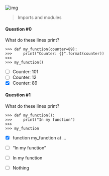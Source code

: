 ![img](https://assets.imaginablefutures.com/media/images/ALX_Logo.max-200x150.png)
>  Imports and modules

#### Question #0
What do these lines print?
```
>>> def my_function(counter=89):
>>>     print("Counter: {}".format(counter))
>>> 
>>> my_function()
```
* [ ] Counter: 101
* [ ] Counter: 12
* [X] Counter: 89

#### Question #1
What do these lines print?
```
>>> def my_function():
>>>     print("In my function")
>>> 
>>> my_function
```
* [X] function my_function at …
* [ ] “In my function”
* [ ] In my function
* [ ] Nothing

